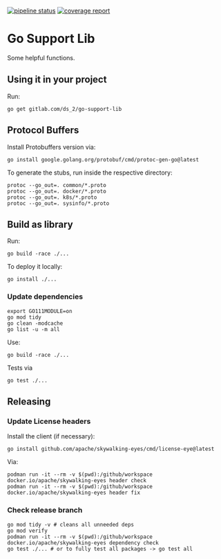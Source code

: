 [![pipeline status](https://gitlab.com/ds_2/go-support-lib/badges/master/pipeline.svg)](https://gitlab.com/ds_2/go-support-lib/commits/master)
[![coverage report](https://gitlab.com/ds_2/go-support-lib/badges/master/coverage.svg)](https://gitlab.com/ds_2/go-support-lib/commits/master)


# Go Support Lib

Some helpful functions.

## Using it in your project

Run:

    go get gitlab.com/ds_2/go-support-lib

## Protocol Buffers

Install Protobuffers version via:

    go install google.golang.org/protobuf/cmd/protoc-gen-go@latest

To generate the stubs, run inside the respective directory:

    protoc --go_out=. common/*.proto
    protoc --go_out=. docker/*.proto
    protoc --go_out=. k8s/*.proto
    protoc --go_out=. sysinfo/*.proto

## Build as library

Run:

    go build -race ./...

To deploy it locally:

    go install ./...

### Update dependencies

    export GO111MODULE=on
    go mod tidy
    go clean -modcache
    go list -u -m all

Use:

    go build -race ./...

Tests via

    go test ./...

## Releasing

### Update License headers

Install the client (if necessary):

    go install github.com/apache/skywalking-eyes/cmd/license-eye@latest

Via:

    podman run -it --rm -v $(pwd):/github/workspace docker.io/apache/skywalking-eyes header check
    podman run -it --rm -v $(pwd):/github/workspace docker.io/apache/skywalking-eyes header fix

### Check release branch

    go mod tidy -v # cleans all unneeded deps
    go mod verify
    podman run -it --rm -v $(pwd):/github/workspace docker.io/apache/skywalking-eyes dependency check
    go test ./... # or to fully test all packages -> go test all
